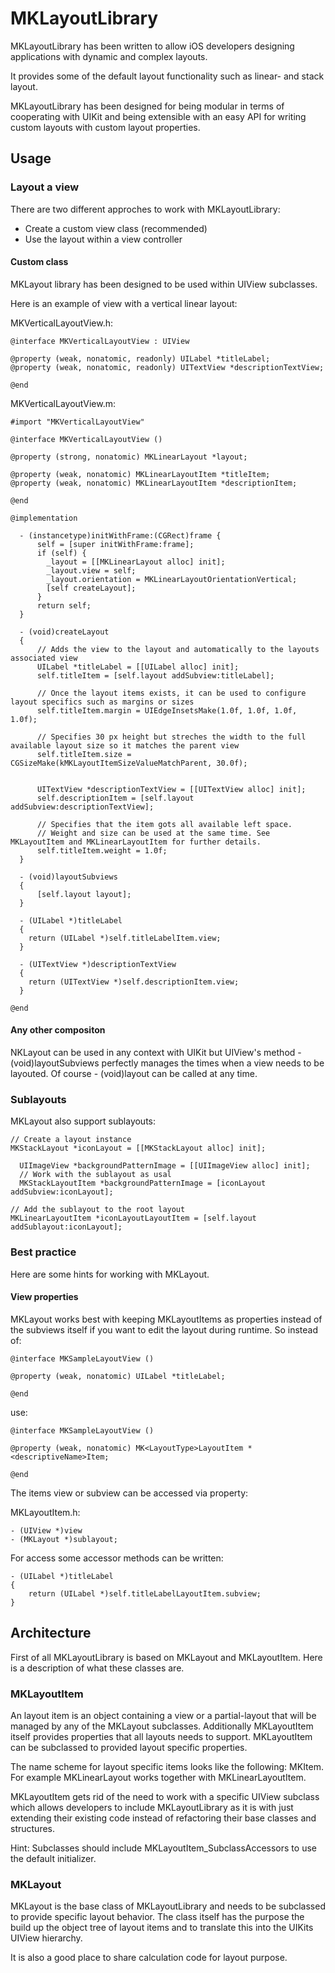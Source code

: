 # MKLayoutLibrary

MKLayoutLibrary has been written to allow iOS developers designing applications with
dynamic and complex layouts.

It provides some of the default layout functionality such as linear- and stack layout.

MKLayoutLibrary has been designed for being modular in terms of cooperating with UIKit and
being extensible with an easy API for writing custom layouts with custom layout properties.

## Usage

### Layout a view

There are two different approches to work with MKLayoutLibrary:

  - Create a custom view class (recommended)
  - Use the layout within a view controller

#### Custom class

MKLayout library has been designed to be used within UIView subclasses.

Here is an example of view with a vertical linear layout:

  MKVerticalLayoutView.h:

    @interface MKVerticalLayoutView : UIView

    @property (weak, nonatomic, readonly) UILabel *titleLabel;
    @property (weak, nonatomic, readonly) UITextView *descriptionTextView;

    @end

  MKVerticalLayoutView.m:

    #import "MKVerticalLayoutView"

    @interface MKVerticalLayoutView ()

    @property (strong, nonatomic) MKLinearLayout *layout;

    @property (weak, nonatomic) MKLinearLayoutItem *titleItem;
    @property (weak, nonatomic) MKLinearLayoutItem *descriptionItem;

    @end

    @implementation

      - (instancetype)initWithFrame:(CGRect)frame {
          self = [super initWithFrame:frame];
          if (self) {
            _layout = [[MKLinearLayout alloc] init];
            _layout.view = self;
            _layout.orientation = MKLinearLayoutOrientationVertical;
            [self createLayout];
          }
          return self;
      }

      - (void)createLayout
      {
          // Adds the view to the layout and automatically to the layouts associated view
          UILabel *titleLabel = [[UILabel alloc] init];
          self.titleItem = [self.layout addSubview:titleLabel];

          // Once the layout items exists, it can be used to configure layout specifics such as margins or sizes
          self.titleItem.margin = UIEdgeInsetsMake(1.0f, 1.0f, 1.0f, 1.0f);

          // Specifies 30 px height but streches the width to the full available layout size so it matches the parent view
          self.titleItem.size = CGSizeMake(kMKLayoutItemSizeValueMatchParent, 30.0f);


          UITextView *descriptionTextView = [[UITextView alloc] init];
          self.descriptionItem = [self.layout addSubview:descriptionTextView];

          // Specifies that the item gots all available left space.
          // Weight and size can be used at the same time. See MKLayoutItem and MKLinearLayoutItem for further details.
          self.titleItem.weight = 1.0f;
      }

      - (void)layoutSubviews
      {
          [self.layout layout];
      }

      - (UILabel *)titleLabel
      {
        return (UILabel *)self.titleLabelItem.view;
      }

      - (UITextView *)descriptionTextView
      {
        return (UITextView *)self.descriptionItem.view;
      }

    @end

#### Any other compositon

NKLayout can be used in any context with UIKit but UIView's method - (void)layoutSubviews perfectly manages
the times when a view needs to be layouted. Of course - (void)layout can be called at any time.

### Sublayouts

MKLayout also support sublayouts:

    // Create a layout instance
    MKStackLayout *iconLayout = [[MKStackLayout alloc] init];

      UIImageView *backgroundPatternImage = [[UIImageView alloc] init];
      // Work with the sublayout as usal
      MKStackLayoutItem *backgroundPatternImage = [iconLayout addSubview:iconLayout];

    // Add the sublayout to the root layout
    MKLinearLayoutItem *iconLayoutLayoutItem = [self.layout addSublayout:iconLayout];

### Best practice

Here are some hints for working with MKLayout.

#### View properties
MKLayout works best with keeping MKLayoutItems as properties instead of the subviews itself if you want to edit the layout
during runtime. So instead of:

    @interface MKSampleLayoutView ()

    @property (weak, nonatomic) UILabel *titleLabel;

    @end

use:

    @interface MKSampleLayoutView ()

    @property (weak, nonatomic) MK<LayoutType>LayoutItem *<descriptiveName>Item;

    @end

The items view or subview can be accessed via property:

MKLayoutItem.h:

    - (UIView *)view
    - (MKLayout *)sublayout;

For access some accessor methods can be written:

    - (UILabel *)titleLabel
    {
        return (UILabel *)self.titleLabelLayoutItem.subview;
    }

## Architecture

First of all MKLayoutLibrary is based on MKLayout and MKLayoutItem.
Here is a description of what these classes are.

### MKLayoutItem

An layout item is an object containing a view or a partial-layout that will be managed by
any of the MKLayout subclasses. Additionally MKLayoutItem itself provides properties that all layouts needs to support.
MKLayoutItem can be subclassed to provided layout specific properties.

The name scheme for layout specific items looks like the following: MK<LayoutName>Item.
For example MKLinearLayout works together with MKLinearLayoutItem.

MKLayoutItem gets rid of the need to work with a specific UIView subclass which allows
developers to include MKLayoutLibrary as it is with just extending their existing code instead of
refactoring their base classes and structures.

Hint: Subclasses should include MKLayoutItem_SubclassAccessors to use the default initializer.

### MKLayout

MKLayout is the base class of MKLayoutLibrary and needs to be subclassed to provide
specific layout behavior. The class itself has the purpose the build up the object
tree of layout items and to translate this into the UIKits UIView hierarchy.

It is also a good place to share calculation code for layout purpose.
